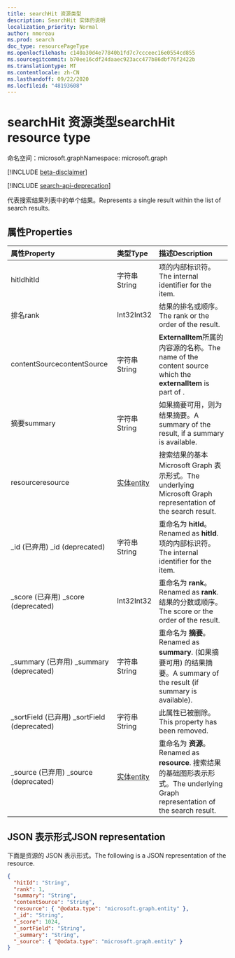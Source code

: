 ```yaml
---
title: searchHit 资源类型
description: SearchHit 实体的说明
localization_priority: Normal
author: nmoreau
ms.prod: search
doc_type: resourcePageType
ms.openlocfilehash: c140a30d4e77840b1fd7c7ccceec16e0554cd855
ms.sourcegitcommit: b70ee16cdf24daaec923acc477b86dbf76f2422b
ms.translationtype: MT
ms.contentlocale: zh-CN
ms.lasthandoff: 09/22/2020
ms.locfileid: "48193608"
---
```

# <a name="searchhit-resource-type"></a><span data-ttu-id="d7965-103">searchHit 资源类型</span><span class="sxs-lookup"><span data-stu-id="d7965-103">searchHit resource type</span></span>

<span data-ttu-id="d7965-104">命名空间：microsoft.graph</span><span class="sxs-lookup"><span data-stu-id="d7965-104">Namespace: microsoft.graph</span></span>

[!INCLUDE [beta-disclaimer](../../includes/beta-disclaimer.md)]

[!INCLUDE [search-api-deprecation](../../includes/search-api-deprecation.md)]

<span data-ttu-id="d7965-105">代表搜索结果列表中的单个结果。</span><span class="sxs-lookup"><span data-stu-id="d7965-105">Represents a single result within the list of search results.</span></span>

## <a name="properties"></a><span data-ttu-id="d7965-106">属性</span><span class="sxs-lookup"><span data-stu-id="d7965-106">Properties</span></span>

| <span data-ttu-id="d7965-107">属性</span><span class="sxs-lookup"><span data-stu-id="d7965-107">Property</span></span>     | <span data-ttu-id="d7965-108">类型</span><span class="sxs-lookup"><span data-stu-id="d7965-108">Type</span></span>        | <span data-ttu-id="d7965-109">描述</span><span class="sxs-lookup"><span data-stu-id="d7965-109">Description</span></span> |
|:-------------|:------------|:------------|
|<span data-ttu-id="d7965-110">hitId</span><span class="sxs-lookup"><span data-stu-id="d7965-110">hitId</span></span>|<span data-ttu-id="d7965-111">字符串</span><span class="sxs-lookup"><span data-stu-id="d7965-111">String</span></span>|<span data-ttu-id="d7965-112">项的内部标识符。</span><span class="sxs-lookup"><span data-stu-id="d7965-112">The internal identifier for the item.</span></span>|
|<span data-ttu-id="d7965-113">排名</span><span class="sxs-lookup"><span data-stu-id="d7965-113">rank</span></span>|<span data-ttu-id="d7965-114">Int32</span><span class="sxs-lookup"><span data-stu-id="d7965-114">Int32</span></span>|<span data-ttu-id="d7965-115">结果的排名或顺序。</span><span class="sxs-lookup"><span data-stu-id="d7965-115">The rank or the order of the result.</span></span>|
|<span data-ttu-id="d7965-116">contentSource</span><span class="sxs-lookup"><span data-stu-id="d7965-116">contentSource</span></span>|<span data-ttu-id="d7965-117">字符串</span><span class="sxs-lookup"><span data-stu-id="d7965-117">String</span></span>|<span data-ttu-id="d7965-118">**ExternalItem**所属的内容源的名称。</span><span class="sxs-lookup"><span data-stu-id="d7965-118">The name of the content source which the **externalItem** is part of .</span></span>|
|<span data-ttu-id="d7965-119">摘要</span><span class="sxs-lookup"><span data-stu-id="d7965-119">summary</span></span>|<span data-ttu-id="d7965-120">字符串</span><span class="sxs-lookup"><span data-stu-id="d7965-120">String</span></span>|<span data-ttu-id="d7965-121">如果摘要可用，则为结果摘要。</span><span class="sxs-lookup"><span data-stu-id="d7965-121">A summary of the result, if a summary is available.</span></span>|
|<span data-ttu-id="d7965-122">resource</span><span class="sxs-lookup"><span data-stu-id="d7965-122">resource</span></span>|[<span data-ttu-id="d7965-123">实体</span><span class="sxs-lookup"><span data-stu-id="d7965-123">entity</span></span>](entity.md)|<span data-ttu-id="d7965-124">搜索结果的基本 Microsoft Graph 表示形式。</span><span class="sxs-lookup"><span data-stu-id="d7965-124">The underlying Microsoft Graph representation of the search result.</span></span>|
|<span data-ttu-id="d7965-125">_id (已弃用) </span><span class="sxs-lookup"><span data-stu-id="d7965-125">_id (deprecated)</span></span>|<span data-ttu-id="d7965-126">字符串</span><span class="sxs-lookup"><span data-stu-id="d7965-126">String</span></span>| <span data-ttu-id="d7965-127">重命名为 **hitId**。</span><span class="sxs-lookup"><span data-stu-id="d7965-127">Renamed as **hitId**.</span></span> <span data-ttu-id="d7965-128">项的内部标识符。</span><span class="sxs-lookup"><span data-stu-id="d7965-128">The internal identifier for the item.</span></span>|
|<span data-ttu-id="d7965-129">_score (已弃用) </span><span class="sxs-lookup"><span data-stu-id="d7965-129">_score (deprecated)</span></span>|<span data-ttu-id="d7965-130">Int32</span><span class="sxs-lookup"><span data-stu-id="d7965-130">Int32</span></span>|<span data-ttu-id="d7965-131">重命名为 **rank**。</span><span class="sxs-lookup"><span data-stu-id="d7965-131">Renamed as **rank**.</span></span> <span data-ttu-id="d7965-132">结果的分数或顺序。</span><span class="sxs-lookup"><span data-stu-id="d7965-132">The score or the order of the result.</span></span>|
|<span data-ttu-id="d7965-133">_summary (已弃用) </span><span class="sxs-lookup"><span data-stu-id="d7965-133">_summary (deprecated)</span></span>|<span data-ttu-id="d7965-134">字符串</span><span class="sxs-lookup"><span data-stu-id="d7965-134">String</span></span>|<span data-ttu-id="d7965-135">重命名为 **摘要**。</span><span class="sxs-lookup"><span data-stu-id="d7965-135">Renamed as **summary**.</span></span> <span data-ttu-id="d7965-136"> (如果摘要可用) 的结果摘要。</span><span class="sxs-lookup"><span data-stu-id="d7965-136">A summary of the result (if summary is available).</span></span>|
|<span data-ttu-id="d7965-137">_sortField (已弃用) </span><span class="sxs-lookup"><span data-stu-id="d7965-137">_sortField (deprecated)</span></span>|<span data-ttu-id="d7965-138">字符串</span><span class="sxs-lookup"><span data-stu-id="d7965-138">String</span></span>|<span data-ttu-id="d7965-139">此属性已被删除。</span><span class="sxs-lookup"><span data-stu-id="d7965-139">This property has been removed.</span></span>|
|<span data-ttu-id="d7965-140">_source (已弃用) </span><span class="sxs-lookup"><span data-stu-id="d7965-140">_source (deprecated)</span></span>|[<span data-ttu-id="d7965-141">实体</span><span class="sxs-lookup"><span data-stu-id="d7965-141">entity</span></span>](entity.md)|<span data-ttu-id="d7965-142">重命名为 **资源**。</span><span class="sxs-lookup"><span data-stu-id="d7965-142">Renamed as **resource**.</span></span> <span data-ttu-id="d7965-143">搜索结果的基础图形表示形式。</span><span class="sxs-lookup"><span data-stu-id="d7965-143">The underlying Graph representation of the search result.</span></span>|

## <a name="json-representation"></a><span data-ttu-id="d7965-144">JSON 表示形式</span><span class="sxs-lookup"><span data-stu-id="d7965-144">JSON representation</span></span>

<span data-ttu-id="d7965-145">下面是资源的 JSON 表示形式。</span><span class="sxs-lookup"><span data-stu-id="d7965-145">The following is a JSON representation of the resource.</span></span>

<!-- {
  "blockType": "resource",
  "optionalProperties": [

  ],
  "@odata.type": "microsoft.graph.searchHit",
  "baseType": null
}-->

```json
{
  "hitId": "String",
  "rank": 1,
  "summary": "String",
  "contentSource": "String",
  "resource": { "@odata.type": "microsoft.graph.entity" },
  "_id": "String",
  "_score": 1024,
  "_sortField": "String",
  "_summary": "String",
  "_source": { "@odata.type": "microsoft.graph.entity" }
}
```

<!-- uuid: 16cd6b66-4b1a-43a1-adaf-3a886856ed98
2019-02-04 14:57:30 UTC -->
<!-- {
  "type": "#page.annotation",
  "description": "searchHit resource",
  "keywords": "",
  "section": "documentation",
  "tocPath": ""
}-->

